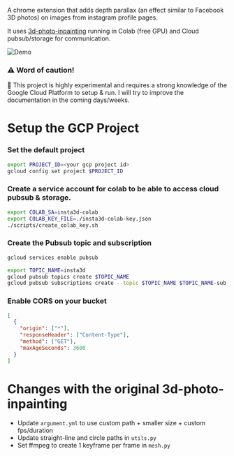 A chrome extension that adds depth parallax (an effect similar to Facebook 3D photos)
on images from instagram profile pages.

It uses [3d-photo-inpainting](https://github.com/vt-vl-lab/3d-photo-inpainting)
running in Colab (free GPU) and Cloud pubsub/storage for communication.

![Demo](media/demo.gif)

### ⚠️ Word of caution!

🧪 This project is highly experimental and requires a strong knowledge of the Google Cloud Platform to setup & run.
I will try to improve the documentation in the coming days/weeks.

# Setup the GCP Project

### Set the default project

```bash
export PROJECT_ID=<your gcp project id>
gcloud config set project $PROJECT_ID
```

### Create a service account for colab to be able to access cloud pubsub & storage.

```bash
export COLAB_SA=insta3d-colab
export COLAB_KEY_FILE=./insta3d-colab-key.json
./scripts/create_colab_key.sh
```

### Create the Pubsub topic and subscription

```bash
gcloud services enable pubsub
```

```bash
export TOPIC_NAME=insta3d
gcloud pubsub topics create $TOPIC_NAME
gcloud pubsub subscriptions create --topic $TOPIC_NAME $TOPIC_NAME-sub
```

### Enable CORS on your bucket

```json
[
  {
    "origin": ["*"],
    "responseHeader": ["Content-Type"],
    "method": ["GET"],
    "maxAgeSeconds": 3600
  }
]
```

# Changes with the original 3d-photo-inpainting

- Update `argument.yml` to use custom path + smaller size + custom fps/duration
- Update straight-line and circle paths in `utils.py`
- Set ffmpeg to create 1 keyframe per frame in `mesh.py`
